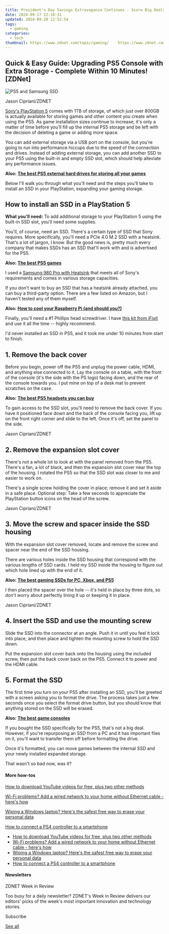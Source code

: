 ```yaml
---
title: President's Day Savings Extravaganza Continues - Score Big Deals on Amazon, Walmart and More!
date: 2024-09-17 22:10:31
updated: 2024-09-20 12:52:54
tags:
  - gaming
categories:
  - tech
thumbnail: https://www.zdnet.com/topic/gaming/    https://www.zdnet.com/a/img/resize/30097e16fe60715e85b2f0820c8064d047e3b91d/2024/02/14/bd6173f3-36c4-4d21-be3a-4cadd0ca5c64/untitled-design.png?width=170&height=96&fit=crop&format=pjpg&auto=webp
---
```


## Quick & Easy Guide: Upgrading PS5 Console with Extra Storage - Complete Within 10 Minutes![ZDNet]

![PS5 and Samsung SSD](https://www.zdnet.com/a/img/resize/7f7bdcc5941d6b9e2345ff665eab1b077780032d/2023/04/14/dbdff74e-db03-426b-8810-5642cdba9444/ps5-and-samsung-ssd.jpg?auto=webp&width=1280)

Jason Cipriani/ZDNET

[Sony's PlayStation 5](https://www.zdnet.com/home-and-office/home-entertainment/how-to-buy-a-ps5/) comes with 1TB of storage, of which just over 800GB is actually available for storing games and other content you create when using the PS5\. As game installation sizes continue to increase, it's only a matter of time before you'll fill up the internal PS5 storage and be left with the decision of deleting a game or adding more space. 

You can add external storage via a USB port on the console, but you're going to run into performance hiccups due to the speed of the connection and drives. Instead of adding external storage, you can add another SSD to your PS5 using the built-in and empty SSD slot, which should help alleviate any performance issues. 

**Also:** [**The best PS5 external hard drives for storing all your games**](https://www.zdnet.com/home-and-office/home-entertainment/best-ps5-drive/)

Below I'll walk you through what you'll need and the steps you'll take to install an SSD in your PlayStation, expanding your gaming storage. 

## How to install an SSD in a PlayStation 5

**What you'll need:** To add additional storage to your PlayStation 5 using the built-in SSD slot, you'll need some supplies. 

You'll, of course, need an SSD. There's a certain type of SSD that Sony requires. More specifically, you'll need a PCIe 4.0 M.2 SSD with a heatsink. That's a lot of jargon, I know. But the good news is, pretty much every company that makes SSDs has an SSD that'll work with and is advertised for the PS5\. 

**Also:** [**The best PS5 games**](https://www.zdnet.com/home-and-office/home-entertainment/best-ps5-games/)

I used a [Samsung 980 Pro with Heatsink](https://buy.geni.us/Proxy.ashx?TSID=368250&GR%5FURL=https%3A%2F%2Fwww.amazon.com%2FElectronics-Heatsink-Internal-Compatible-MZ-V8P2T0CW%2Fdp%2FB09JHKSNNG%3Fth%3D1%26tag%3Dzd-buy-button-20%26ascsubtag%3D%5F%5FCOM%5FCLICK%5FID%5F%5F%7C35c5e9a9-34c0-4827-9f6b-00a31f898678%7Cdtp&dtb=1) that meets all of Sony's requirements and comes in various storage capacities. 

If you don't want to buy an SSD that has a heatsink already attached, you can buy a third-party option. There are a few listed on Amazon, but I haven't tested any of them myself. 

**Also:** [**How to cool your Raspberry Pi (and should you?)**](https://www.zdnet.com/article/how-to-cool-your-raspberry-pi/)

Finally, you'll need a #1 Phillips head screwdriver. I have [this kit from iFixit](https://www.ifixit.com/products/essential-electronics-toolkit) and use it all the time -- highly recommend. 

I'd never installed an SSD in PS5, and it took me under 10 minutes from start to finish.

## 1\. Remove the back cover

Before you begin, power off the PS5 and unplug the power cable, HDMI, and anything else connected to it. Lay the console on a table, with the front of the console (it's the side with the PS logo) facing down, and the rear of the console towards you. I put mine on top of a desk mat to prevent scratches on the case. 

**Also:** [**The best PS5 headsets you can buy**](https://www.zdnet.com/home-and-office/home-entertainment/best-ps5-headset/)

To gain access to the SSD slot, you'll need to remove the back cover. If you have it positioned face down and the back of the console facing you, lift up on the front right corner and slide to the left. Once it's off, set the panel to the side. 

Jason Cipriani/ZDNET

## 2\. Remove the expansion slot cover

There's not a whole lot to look at with the panel removed from the PS5\. There's a fan, a lot of black, and then the expansion slot cover near the top of the housing. I rotated the PS5 so that the SSD slot was closer to me and easier to work on. 

There's a single screw holding the cover in place; remove it and set it aside in a safe place. Optional step: Take a few seconds to appreciate the PlayStation button icons on the head of the screw. 

Jason Cipriani/ZDNET

## 3\. Move the screw and spacer inside the SSD housing

With the expansion slot cover removed, locate and remove the screw and spacer near the end of the SSD housing. 

There are various holes inside the SSD housing that correspond with the various lengths of SSD cards. I held my SSD inside the housing to figure out which hole lined up with the end of it. 

**Also:** [**The best gaming SSDs for PC, Xbox, and PS5**](https://www.zdnet.com/home-and-office/home-entertainment/best-gaming-ssd/)

I then placed the spacer over the hole -- it's held in place by three dots, so don't worry about perfectly lining it up or keeping it in place. 

Jason Cipriani/ZDNET

## 4\. Insert the SSD and use the mounting screw

Slide the SSD into the connector at an angle. Push it in until you feel it lock into place, and then place and tighten the mounting screw to hold the SSD down. 

Put the expansion slot cover back onto the housing using the included screw, then put the back cover back on the PS5\. Connect it to power and the HDMI cable. 

## 5\. Format the SSD

The first time you turn on your PS5 after installing an SSD, you'll be greeted with a screen asking you to format the drive. The process takes just a few seconds once you select the format drive button, but you should know that anything stored on the SSD will be erased. 

**Also:** [**The best game consoles**](https://www.zdnet.com/home-and-office/home-entertainment/best-game-console/)

If you bought the SSD specifically for the PS5, that's not a big deal. However, if you're repurposing an SSD from a PC and it has important files on it, you'll want to transfer them off before formatting the drive. 

Once it's formatted, you can move games between the internal SSD and your newly installed expanded storage.

That wasn't so bad now, was it? 

#### More how-tos

[How to download YouTube videos for free, plus two other methods](https://www.zdnet.com/article/how-to-download-youtube-videos-for-free-plus-two-other-methods/ "How to download YouTube videos for free, plus two other methods")

[Wi-Fi problems? Add a wired network to your home without Ethernet cable - here's how](https://www.zdnet.com/article/wi-fi-problems-how-to-add-a-wired-network-to-your-home-without-ethernet-cable/ "Wi-Fi problems? Add a wired network to your home without Ethernet cable - here's how")

[Wiping a Windows laptop? Here's the safest free way to erase your personal data](https://www.zdnet.com/article/wiping-a-windows-laptop-heres-the-safest-free-way-to-erase-your-personal-data/ "Wiping a Windows laptop? Here's the safest free way to erase your personal data")

[How to connect a PS4 controller to a smartphone](https://www.zdnet.com/article/how-to-connect-a-ps4-controller-to-a-smartphone/ "How to connect a PS4 controller to a smartphone")

* [How to download YouTube videos for free, plus two other methods](https://www.zdnet.com/article/how-to-download-youtube-videos-for-free-plus-two-other-methods/ "How to download YouTube videos for free, plus two other methods")
* [Wi-Fi problems? Add a wired network to your home without Ethernet cable - here's how](https://www.zdnet.com/article/wi-fi-problems-how-to-add-a-wired-network-to-your-home-without-ethernet-cable/ "Wi-Fi problems? Add a wired network to your home without Ethernet cable - here's how")
* [Wiping a Windows laptop? Here's the safest free way to erase your personal data](https://www.zdnet.com/article/wiping-a-windows-laptop-heres-the-safest-free-way-to-erase-your-personal-data/ "Wiping a Windows laptop? Here's the safest free way to erase your personal data")
* [How to connect a PS4 controller to a smartphone](https://www.zdnet.com/article/how-to-connect-a-ps4-controller-to-a-smartphone/ "How to connect a PS4 controller to a smartphone")

#### Newsletters

ZDNET Week in Review

Too busy for a daily newsletter? ZDNET's Week in Review delivers our editors' picks of the week's most important innovation and technology stories.

 Subscribe

[See all](https://www.zdnet.com/newsletters/)

<ins class="adsbygoogle"
     style="display:block"
     data-ad-format="autorelaxed"
     data-ad-client="ca-pub-7571918770474297"
     data-ad-slot="1223367746"></ins>



<ins class="adsbygoogle"
     style="display:block"
     data-ad-client="ca-pub-7571918770474297"
     data-ad-slot="8358498916"
     data-ad-format="auto"
     data-full-width-responsive="true"></ins>
